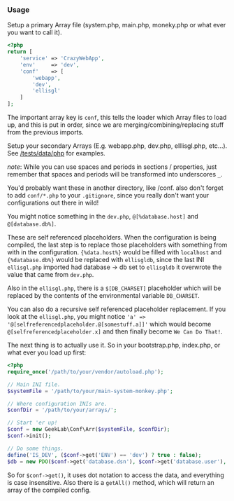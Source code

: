 ### Usage
Setup a primary Array file (system.php, main.php, moneky.php or what ever you want to call it).

```php
<?php
return [
    'service' => 'CrazyWebApp',
    'env'     => 'dev',
    'conf'    => [
        'webapp',
        'dev',
        'ellisgl'
    ]
];
```

The important array key is `conf`, this tells the loader which Array files to load up, and this is put in order, since we are merging/combining/replacing stuff from the previous imports.

Setup your secondary Arrays (E.g. webapp.php, dev.php, elllisgl.php, etc...). See [/tests/data/php](/tests/data/php) for examples.

_note_: While you can use spaces and periods in sections / properties, just remember that spaces and periods will be transformed into underscores `_`.

You'd probably want these in another directory, like /conf. also don't forget to add `conf/*.php` to your `.gitignore`, since you really don't want your configurations out there in wild! 

You might notice something in the `dev.php`, `@[%database.host]` and `@[database.db%]`.

These are self referenced placeholders. When the configuration is being compiled, the last step is to replace those placeholders with something from with in the configuration. `{%data.host%}` would be filled with `localhost` and  `{%database.db%}` would be replaced with `ellisgldb`, since the last INI `ellisgl.php` imported had database -> db set to `ellisgldb` it overwrote the value that came from `dev.php`.

Also in the `ellisgl.php`, there is a `$[DB_CHARSET]` placeholder which will be replaced by the contents of the environmental variable `DB_CHARSET`.

You can also do a recursive self referenced placeholder replacement. If you look at the `ellisgl.php`, you might notice `'a' => '@[selfreferencedplaceholder.@[somestuff.a]]'` which would become `@[selfreferencedplaceholder.x]` and then finally become `We Can Do That!`. 

The next thing is to actually use it. So in your bootstrap.php, index.php, or what ever you load up first:

```PHP
<?php
require_once('/path/to/your/vendor/autoload.php');

// Main INI file.
$systemFile = '/path/to/your/main-system-monkey.php';

// Where configuration INIs are.
$confDir = '/path/to/your/arrays/';

// Start 'er up!
$conf = new GeekLab\Conf\Arr($systemFile, $confDir);
$conf->init();

// Do some things.
define('IS_DEV', ($conf->get('ENV') == 'dev') ? true : false);
$db = new PDO($conf->get('database.dsn'), $conf->get('database.user'), $conf->get('database.pass'));
```

So for `$conf->get()`, it uses dot notation to access the data, and everything is case insensitive. Also there is a `getAll()` method, which will return an array of the compiled config.
